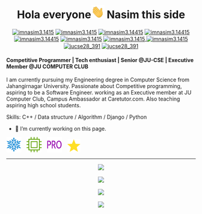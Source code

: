 <h1 align="center">Hola everyone<img src="images/wave.gif" height="35" width="35"> <b>Nasim</b> this side </h1>


<p align="center" style="bg-color:grey">
<a href="https://www.linkedin.com/in/imnasim31415/" target="blank"><img align="center" src="https://cdn.jsdelivr.net/npm/simple-icons@3.0.1/icons/linkedin.svg" alt="imnasim3.1415" height="70" width="40" /></a>    
<a href="https://medium.com/@imnasim3.1415" target="blank"><img align="center" src="https://cdn.jsdelivr.net/npm/simple-icons@3.0.1/icons/medium.svg" alt="imnasim3.1415" height="70" width="40" /></a>     
<a href="https://www.instagram.com/imnasim3.1415" target="blank"><img align="center" src="https://cdn.jsdelivr.net/npm/simple-icons@3.0.1/icons/instagram.svg" alt="imnasim3.14415" height="70" width="40" /></a>   
<a href="https://www.facebook.com/imnasim3.1415/" target="blank"><img align="center" src="https://cdn.jsdelivr.net/npm/simple-icons@3.0.1/icons/facebook.svg" alt="imnasim3.14415" height="70" width="40" /></a>       
  <a href="imnasim3.1415#0760" target="blank"><img align="center" src="https://img.icons8.com/ios/256/discord-logo--v1.png" alt="imnasim3.14415" height="60" width="35" /></a> 
<a href="https://atcoder.jp/users/imnasim31415" target="blank"><img align="center" src="https://img.atcoder.jp/assets/top/img/logo_bk.svg" alt="imnasim3.1415" height="70" width="40" /></a> 
<a href="https://codeforces.com/profile/imnasim3.1415" target="blank"><img align="center" src="https://cdn.jsdelivr.net/npm/simple-icons@3.0.1/icons/codeforces.svg" alt="imnasim3.1415" height="70" width="40" /> </a>  
<a href="https://www.codechef.com/users/imnasim3_1415" target="blank"><img align="center" src="https://cdn.jsdelivr.net/npm/simple-icons@3.0.1/icons/codechef.svg" alt="imnasim3.1415" height="70" width="40" /> </a>  
<a href="https://www.hackerrank.com/jucse28_391" target="blank"><img align="center" src="https://img.icons8.com/windows/256/hackerrank.png" alt="jucse28_391" height="50" width="40" /></a>
<a href="https://www.stopstalk.com/user/profile/imnasim31415" target="blank"><img align="center" src="https://img.icons8.com/ios-glyphs/256/code.png" alt="jucse28_391" height="50" width="40" /></a>
</p>



#### Competitive Programmer | Tech enthusiast | Senior @JU-CSE | Executive Member @JU COMPUTER CLUB
I am currently pursuing my Engineering degree in Computer Science from Jahangirnagar University. Passionate about Competitive programming, aspiring to be a Software Engineer. working as an Executive member at JU Computer Club, Campus Ambassador at Caretutor.com. Also teaching aspiring high school students.



Skills: C++ / Data structure / Algorithm / Django / Python

- 🔭 I’m currently working on this page. 

<a href='https://archiveprogram.github.com/'><img src='https://raw.githubusercontent.com/acervenky/animated-github-badges/master/assets/acbadge.gif' width='40' height='40'></a> <a href='https://docs.github.com/en/developers'><img src='https://raw.githubusercontent.com/acervenky/animated-github-badges/master/assets/devbadge.gif' width='40' height='40'></a> <a href='https://github.com/pricing'><img src='https://raw.githubusercontent.com/acervenky/animated-github-badges/master/assets/pro.gif' width='40' height='40'></a> <a href='https://stars.github.com/'><img src='https://raw.githubusercontent.com/acervenky/animated-github-badges/master/assets/starbadge.gif' width='35' height='35'></a> 

<hr />



<p align="center">
  <img src="https://github-readme-stats.vercel.app/api/top-langs/?username=imnasim31415&layout=compact&&theme=gotham" width="420"/>
</p>

<p align="center">
  <img src="https://github-readme-stats.vercel.app/api?username=imnasim31415&theme=gotham&show_icons=true" width="420"/>
</p>

<p align="center">
  <img src="https://streak-stats.demolab.com/?user=imnasim31415&theme=gotham&show_icons=true" width="420"/>
</p>

<p align="center" height="700px">
  <img src="https://gpvc.arturio.dev/imnasim31415" width="150"/>
</p>

